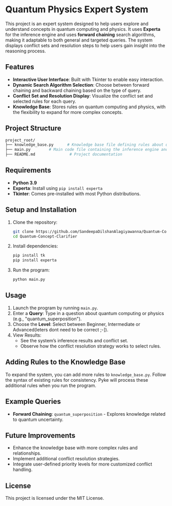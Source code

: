 # Quantum Physics Expert System

This project is an expert system designed to help users explore and understand concepts in quantum computing and physics. It uses **Experta** for the inference engine and uses **forward chaining** search algorithms, making it adaptable to both general and targeted queries. The system displays conflict sets and resolution steps to help users gain insight into the reasoning process.

## Features

- **Interactive User Interface**: Built with Tkinter to enable easy interaction.
- **Dynamic Search Algorithm Selection**: Choose between forward chaining and backward chaining based on the type of query.
- **Conflict Set and Resolution Display**: Visualize the conflict set and selected rules for each query.
- **Knowledge Base**: Stores rules on quantum computing and physics, with the flexibility to expand for more complex concepts.

## Project Structure

```bash
project_root/
├── knowledge_base.py      # Knowledge base file defining rules about quantum computing and physics
├── main.py        # Main code file containing the inference engine and UI setup
├── README.md               # Project documentation
```

## Requirements

- **Python 3.9**
- **Experta**: Install using `pip install experta`
- **Tkinter**: Comes pre-installed with most Python distributions.

## Setup and Installation

1. Clone the repository:

   ```bash
   git clone https://github.com/SandeepaDilshanAlagiyawanna/Quantum-Concept-Clarifier.git
   cd Quantum-Concept-Clarifier

   ```

2. Install dependencies:

   ```bash
   pip install tk
   pip install experta

   ```

3. Run the program:
   ```bash
   python main.py
   ```

## Usage

1. Launch the program by running `main.py`.
2. Enter a **Query**: Type in a question about quantum computing or physics (e.g., "quantum_superposition").
3. Choose the **Level**: Select between Beginner, Intermediate or Advanced(leters dont need to be correct ;-]).
4. View Results:
   - See the system’s inference results and conflict set.
   - Observe how the conflict resolution strategy works to select rules.

## Adding Rules to the Knowledge Base

To expand the system, you can add more rules to `knowledge_base.py`. Follow the syntax of existing rules for consistency. Pyke will process these additional rules when you run the program.

## Example Queries

- **Forward Chaining**: `quantum_superposition` - Explores knowledge related to quantum uncertainty.

## Future Improvements

- Enhance the knowledge base with more complex rules and relationships.
- Implement additional conflict resolution strategies.
- Integrate user-defined priority levels for more customized conflict handling.

## License

This project is licensed under the MIT License.
